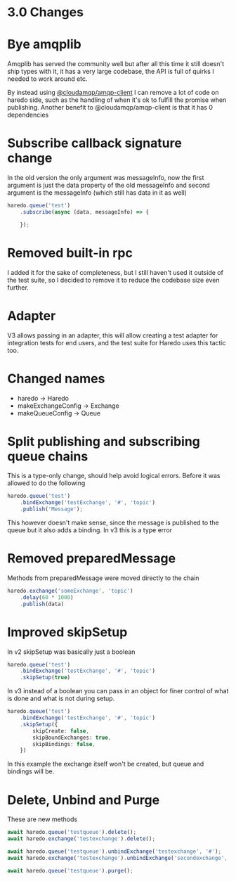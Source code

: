 # 3.0 Changes

# Bye amqplib

Amqplib has served the community well but after all this time it still doesn't
ship types with it, it has a very large codebase, the API is full of quirks I
needed to work around etc.

By instead using [@cloudamqp/amqp-client](https://github.com/cloudamqp/amqp-client.js)
I can remove a lot of code on haredo side, such as the handling of when it's ok to
fulfill the promise when publishing. Another benefit to @cloudamqp/amqp-client is
that it has 0 dependencies

# Subscribe callback signature change

In the old version the only argument was messageInfo, now the first argument is just
the data property of the old messageInfo and second argument is the messageInfo
(which still has data in it as well)

```ts
haredo.queue('test')
    .subscribe(async (data, messageInfo) => {

    });
```

# Removed built-in rpc

I added it for the sake of completeness, but I still haven't used it outside of
the test suite, so I decided to remove it to reduce the codebase size even further.

# Adapter

V3 allows passing in an adapter, this will allow creating a test adapter for
integration tests for end users, and the test suite for Haredo uses this tactic
too.

# Changed names

* haredo -> Haredo
* makeExchangeConfig -> Exchange
* makeQueueConfig -> Queue

# Split publishing and subscribing queue chains

This is a type-only change, should help avoid logical errors.
Before it was allowed to do the following

```ts
haredo.queue('test')
    .bindExchange('testExchange', '#', 'topic')
    .publish('Message');
```

This however doesn't make sense, since the message is published to the queue but
it also adds a binding. In v3 this is a type error

# Removed preparedMessage

Methods from preparedMessage were moved directly to the chain

```ts
haredo.exchange('someExchange', 'topic')
    .delay(60 * 1000)
    .publish(data)
```

# Improved skipSetup

In v2 skipSetup was basically just a boolean
```ts
haredo.queue('test')
    .bindExchange('testExchange', '#', 'topic')
    .skipSetup(true)
```

In v3 instead of a boolean you can pass in an object for finer control of what is
done and what is not during setup.

```ts
haredo.queue('test')
    .bindExchange('testExchange', '#', 'topic')
    .skipSetup({
        skipCreate: false,
        skipBoundExchanges: true,
        skipBindings: false,
    })
```

In this example the exchange itself won't be created, but queue and bindings will be.

# Delete, Unbind and Purge

These are new methods

```ts
await haredo.queue('testqueue').delete();
await haredo.exchange('testexchange').delete();

await haredo.queue('testqueue').unbindExchange('testexchange', '#');
await haredo.exchange('testexchange').unbindExchange('secondexchange', '#');

await haredo.queue('testqueue').purge();
```